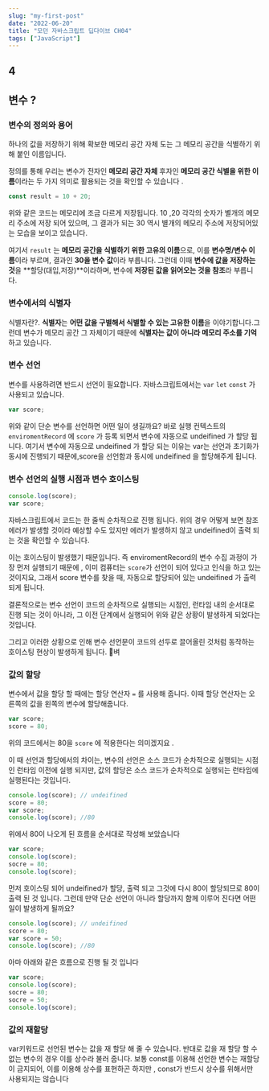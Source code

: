 ```yaml
---
slug: "my-first-post"
date: "2022-06-20"
title: "모던 자바스크립트 딥다이브 CH04"
tags: ["JavaScript"]
---
```


## 4

## 변수 ?

### 변수의 정의와 용어

하나의 값을 저장하기 위해 확보한 메모리 공간 자체 도는 그 메모리 공간을 식별하기 위해 붙인 이름입니다.

정의를 통해 우리는 변수가 전자인 **메모리 공간 자체** 후자인 **메모리 공간 식별을 위한 이름**이라는 두 가지 의미로 활용되는 것을 확인할 수 있습니다 .

```jsx
const result = 10 + 20;
```

위와 같은 코드는 메모리에 조금 다르게 저장됩니다. 10 ,20 각각의 숫자가 별개의 메모리 주소에 저장 되어 있으며, 그 결과가 되는 30 역시 별개의 메모리 주소에 저장되어있는 모습을 보이고 있습니다.

여기서 `result` 는 **메모리 공간을 식별하기 위한 고유의 이름**으로, 이를 **변수명/변수 이름**이라 부르며, 결과인 **30을 변수 값**이라 부릅니다. 그런데 이때 **변수에 값을 저장하는 것**을 **할당(대입,저장)**이라하며, 변수에 **저장된 값을 읽어오는 것을 참조**라 부릅니다.

### 변수에서의 식별자

식별자란?. **식별자**는 **어떤 값을 구별해서 식별할 수 있는 고유한 이름**을 이야기합니다.그런데 변수가 메모리 공간 그 자체이기 때문에 **식별자는 값이 아니라 메모리 주소를 기억**하고 있습니다.

### 변수 선언

변수를 사용하려면 반드시 선언이 필요합니다. 자바스크립트에서는 `var` `let` `const` 가 사용되고 있습니다.

```jsx
var score;
```

위와 같이 단순 변수를 선언하면 어떤 일이 생길까요? 바로 실행 컨텍스트의 `enviromentRecord` 에 `score` 가 등록 되면서 변수에 자동으로 undeifined 가 할당 됩니다. 여기서 변수에 자동으로 undeifined 가 할당 되는 이유는 var는 선언과 초기화가 동시에 진행되기 때문에,score을 선언함과 동시에 undeifined 을 할당해주게 됩니다.

### 변수 선언의 실행 시점과 변수 호이스팅

```jsx
console.log(score);
var score;
```

자바스크립트에서 코드는 한 줄씩 순차적으로 진행 됩니다. 위의 경우 어떻게 보면 참조 에러가 발생할 것이라 예상할 수도 있지만 에러가 발생하지 않고 undeifined이 출력 되는 것을 확인할 수 있습니다.

이는 호이스팅이 발생했기 때문입니다. 즉 enviromentRecord의 변수 수집 과정이 가장 먼저 실행되기 때문에 , 이미 컴퓨터는 `score`가 선언이 되어 있다고 인식을 하고 있는 것이지요, 그래서 score 변수를 찾을 때, 자동으로 할당되어 있는 undeifined 가 출력 되게 됩니다.

결론적으로는 변수 선언이 코드의 순차적으로 실행되는 시점인, 런타임 내의 순서대로 진행 되는 것이 아니라, 그 이전 단계에서 실행되어 위와 같은 상황이 발생하게 되었다는 것입니다.

그리고 이러한 상황으로 인해 변수 선언문이 코드의 선두로 끌어올린 것처럼 동작하는 호이스팅 현상이 발생하게 됩니다. 🙂벼

### 값의 할당

변수에서 값을 할당 할 때에는 할당 연산자 `=` 를 사용해 줍니다. 이때 할당 연산자는 오른쪽의 값을 왼쪽의 변수에 할당해줍니다.

```jsx
var score;
score = 80;
```

위의 코드에서는 80을 `score` 에 적용한다는 의미겠지요 .

이 때 선언과 할당에서의 차이는, 변수의 선언은 소스 코드가 순차적으로 실행되는 시점인 런타임 이전에 실행 되지만, 값의 할당은 소스 코드가 순차적으로 실행되는 런타임에 실행된다는 것입니다.

```jsx
console.log(score); // undeifined
score = 80;
var score;
console.log(score); //80
```

위에서 80이 나오게 된 흐름을 순서대로 작성해 보았습니다

```jsx
var score;
console.log(score);
socre = 80;
console.log(score);
```

먼저 호이스팅 되어 undeifined가 할당, 출력 되고 그것에 다시 80이 할당되므로 80이 출력 된 것 입니다. 그런데 만약 단순 선언이 아니라 할당까지 함께 이루어 진다면 어떤 일이 발생하게 될까요?

```jsx
console.log(score); // undeifined
score = 80;
var score = 50;
console.log(score); //80
```

아마 아래와 같은 흐름으로 진행 될 것 입니다

```jsx
var score;
console.log(score);
socre = 80;
socre = 50;
console.log(score);
```

### 값의 재할당

var키워드로 선언된 변수는 값을 재 할당 해 줄 수 있습니다. 반대로 값을 재 할당 할 수 없는 변수의 경우 이를 상수라 불러 줍니다. 보통 const를 이용해 선언한 변수는 재할당이 금지되어, 이를 이용해 상수를 표현하곤 하지만 , const가 반드시 상수를 위해서만 사용되지는 않습니다
